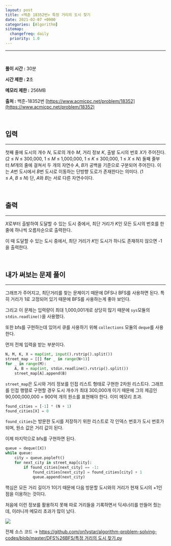 ```yaml
---
layout: post
title: <백준 18352번> 특정 거리의 도시 찾기
date: 2021-02-07 +0900
categories: [Algorithm]
sitemap:
  changefreq: daily
  priority: 1.0
---
```


---

<br>

**풀이 시간 :** 30분

**시간 제한 : 2**초

**메모리 제한 :** 256MB

**출처 :** 백준-18352번 [https://www.acmicpc.net/problem/18352](https://www.acmicpc.net/problem/18352)

<br>

## 입력

---

첫째 줄에 도시의 개수 *N*, 도로의 개수 *M*, 거리 정보 *K*, 출발 도시의 번호 *X*가 주어진다. (2 ≤ *N* ≤ 300,000, 1 ≤ *M* ≤ 1,000,000, 1 ≤ *K* ≤ 300,000, 1 ≤ *X* ≤ *N*) 둘째 줄부터 *M*개의 줄에 걸쳐서 두 개의 자연수 *A*, *B*가 공백을 기준으로 구분되어 주어진다. 이는 *A*번 도시에서 *B*번 도시로 이동하는 단방향 도로가 존재한다는 의미다. (1 ≤ *A*, *B* ≤ *N*) 단, *A*와 *B*는 서로 다른 자연수이다.

<br>

## 출력

---

*X*로부터 출발하여 도달할 수 있는 도시 중에서, 최단 거리가 *K*인 모든 도시의 번호를 한 줄에 하나씩 오름차순으로 출력한다.

이 때 도달할 수 있는 도시 중에서, 최단 거리가 *K*인 도시가 하나도 존재하지 않으면 -1을 출력한다.

<br>

## 내가 써보는 문제 풀이

---

그래프가 주어지고, 최단거리를 찾는 문제이기 때문에 DFS나 BFS를 사용하면 된다. 특히 거리가 1로 고정되어 있기 때문에 BFS를 사용하는게 좋아 보인다.

그리고 이 문제는 입력량이 최대 1,000,001개로 상당히 많기 때문에 `sys`모듈의 `stdin.readline()`을 사용했다.

또한 bfs를 구현하는데 있어서 큐를 사용하기 위해 `collections` 모듈의 `deque`를 사용한다.

먼저 전체 입력을 받는 부분이다.

```python
N, M, K, X = map(int, input().rstrip().split())
street_map = [[] for _ in range(N+1)]
for _ in range(M):
    A, B = map(int, stdin.readline().rstrip().split())
    street_map[A].append(B)
```

`street_map`은 도시와 거리 정보를 인접 리스트 형태로 구현한 2차원 리스트다. 그래프를 인접 행렬로 구현할 경우 도시 개수가 최대 300,000개 이기 때문에 그의 제곱인 90,000,000,000 = 900억 개의 원소를 표현해야 한다. 이미 메모리 초과.

```python
found_cities = [-1] * (N + 1)
found_cities[X] = 0
```

`found_cities`는 방문한 도시를 저장하기 위한 리스트로 각 인덱스 번호가 도시 번호가 되며, 원소 값은 거리 값이 된다.

이제 마지막으로 bfs를 구현하면 된다.

```python
queue = deque([X])
while queue:
    city = queue.popleft()
    for next_city in street_map[city]:
        if found_cities[next_city] == -1:
            found_cities[next_city] = found_cities[city] + 1
            queue.append(next_city)
```

핵심은 모든 거리 길이가 1이기 때문에 다음 방문할 도시와의 거리가 현재 도시의 +1인 점을 이용하는 것이다.

처음에 이런 정보를 활용하지 못해 따로 거리들을 기록하면서 딕셔너리를 만들어 줬는데, 이러니까 메모리 초과가 많이 났다.

<img src="{{'/public/img/algorithm/algorithm-4-1.png'}}">

전체 소스 코드 → [https://github.com/on1ystar/algorithm-problem-solving-codes/blob/master/DFS%26BFS/특정 거리의 도시 찾기.py](https://github.com/on1ystar/algorithm-problem-solving-codes/blob/master/DFS%26BFS/%ED%8A%B9%EC%A0%95%20%EA%B1%B0%EB%A6%AC%EC%9D%98%20%EB%8F%84%EC%8B%9C%20%EC%B0%BE%EA%B8%B0.py)
